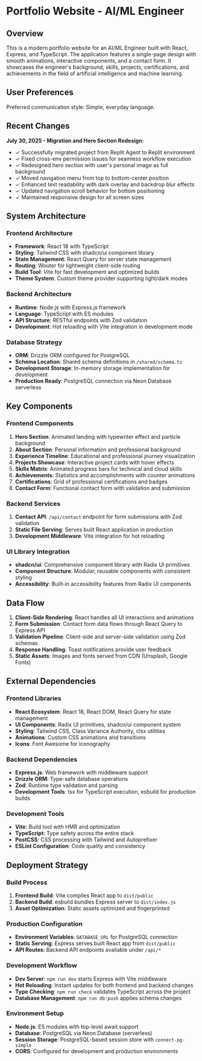 # Portfolio Website - AI/ML Engineer

## Overview

This is a modern portfolio website for an AI/ML Engineer built with React, Express, and TypeScript. The application features a single-page design with smooth animations, interactive components, and a contact form. It showcases the engineer's background, skills, projects, certifications, and achievements in the field of artificial intelligence and machine learning.

## User Preferences

Preferred communication style: Simple, everyday language.

## Recent Changes

**July 30, 2025 - Migration and Hero Section Redesign:**
- ✓ Successfully migrated project from Replit Agent to Replit environment
- ✓ Fixed cross-env permission issues for seamless workflow execution
- ✓ Redesigned hero section with user's personal image as full background
- ✓ Moved navigation menu from top to bottom-center position
- ✓ Enhanced text readability with dark overlay and backdrop blur effects
- ✓ Updated navigation scroll behavior for bottom positioning
- ✓ Maintained responsive design for all screen sizes

## System Architecture

### Frontend Architecture
- **Framework**: React 18 with TypeScript
- **Styling**: Tailwind CSS with shadcn/ui component library
- **State Management**: React Query for server state management
- **Routing**: Wouter for lightweight client-side routing
- **Build Tool**: Vite for fast development and optimized builds
- **Theme System**: Custom theme provider supporting light/dark modes

### Backend Architecture
- **Runtime**: Node.js with Express.js framework
- **Language**: TypeScript with ES modules
- **API Structure**: RESTful endpoints with Zod validation
- **Development**: Hot reloading with Vite integration in development mode

### Database Strategy
- **ORM**: Drizzle ORM configured for PostgreSQL
- **Schema Location**: Shared schema definitions in `/shared/schema.ts`
- **Development Storage**: In-memory storage implementation for development
- **Production Ready**: PostgreSQL connection via Neon Database serverless

## Key Components

### Frontend Components
1. **Hero Section**: Animated landing with typewriter effect and particle background
2. **About Section**: Personal information and professional background
3. **Experience Timeline**: Educational and professional journey visualization
4. **Projects Showcase**: Interactive project cards with hover effects
5. **Skills Matrix**: Animated progress bars for technical and cloud skills
6. **Achievements**: Statistics and accomplishments with counter animations
7. **Certifications**: Grid of professional certifications and badges
8. **Contact Form**: Functional contact form with validation and submission

### Backend Services
1. **Contact API**: `/api/contact` endpoint for form submissions with Zod validation
2. **Static File Serving**: Serves built React application in production
3. **Development Middleware**: Vite integration for hot reloading

### UI Library Integration
- **shadcn/ui**: Comprehensive component library with Radix UI primitives
- **Component Structure**: Modular, reusable components with consistent styling
- **Accessibility**: Built-in accessibility features from Radix UI components

## Data Flow

1. **Client-Side Rendering**: React handles all UI interactions and animations
2. **Form Submission**: Contact form data flows through React Query to Express API
3. **Validation Pipeline**: Client-side and server-side validation using Zod schemas
4. **Response Handling**: Toast notifications provide user feedback
5. **Static Assets**: Images and fonts served from CDN (Unsplash, Google Fonts)

## External Dependencies

### Frontend Libraries
- **React Ecosystem**: React 18, React DOM, React Query for state management
- **UI Components**: Radix UI primitives, shadcn/ui component system
- **Styling**: Tailwind CSS, Class Variance Authority, clsx utilities
- **Animations**: Custom CSS animations and transitions
- **Icons**: Font Awesome for iconography

### Backend Dependencies
- **Express.js**: Web framework with middleware support
- **Drizzle ORM**: Type-safe database operations
- **Zod**: Runtime type validation and parsing
- **Development Tools**: tsx for TypeScript execution, esbuild for production builds

### Development Tools
- **Vite**: Build tool with HMR and optimization
- **TypeScript**: Type safety across the entire stack
- **PostCSS**: CSS processing with Tailwind and Autoprefixer
- **ESLint Configuration**: Code quality and consistency

## Deployment Strategy

### Build Process
1. **Frontend Build**: Vite compiles React app to `dist/public`
2. **Backend Build**: esbuild bundles Express server to `dist/index.js`
3. **Asset Optimization**: Static assets optimized and fingerprinted

### Production Configuration
- **Environment Variables**: `DATABASE_URL` for PostgreSQL connection
- **Static Serving**: Express serves built React app from `dist/public`
- **API Routes**: Backend API endpoints available under `/api/*`

### Development Workflow
- **Dev Server**: `npm run dev` starts Express with Vite middleware
- **Hot Reloading**: Instant updates for both frontend and backend changes
- **Type Checking**: `npm run check` validates TypeScript across the project
- **Database Management**: `npm run db:push` applies schema changes

### Environment Setup
- **Node.js**: ES modules with top-level await support
- **Database**: PostgreSQL via Neon Database (serverless)
- **Session Storage**: PostgreSQL-based session store with `connect-pg-simple`
- **CORS**: Configured for development and production environments